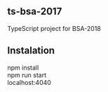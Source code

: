 ## ts-bsa-2017
TypeScript project for BSA-2018

## Instalation
npm install<br />
npm run start<br />
localhost:4040
